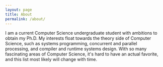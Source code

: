 ```yaml
---
layout: page
title: About
permalink: /about/
---
```


I am a current Computer Science undergraduate student with ambitions to obtain my Ph.D.
My interests float towards the theory side of Computer Science, such as systems programming,
concurrent and parallel processing, and compiler and runtime systems design. With so many
fascinating areas of Computer Science, it's hard to have an actual favorite, and this list
most likely will change with time.
